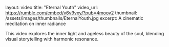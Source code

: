 layout: video
title: "Eternal Youth"
video_url: https://rumble.com/embed/v6v9vxy/?pub=4moov2
thumbnail: /assets/images/thumbnails/EternalYouth.jpg
excerpt: A cinematic meditation on inner radiance

This video explores the inner light and ageless beauty of the soul, 
blending visual storytelling with harmonic resonance.
